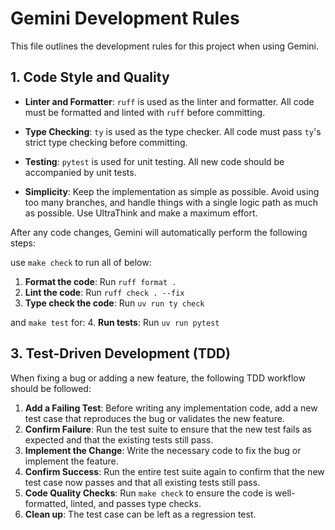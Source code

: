 # Gemini Development Rules

This file outlines the development rules for this project when using Gemini.

## 1. Code Style and Quality

*   **Linter and Formatter**: `ruff` is used as the linter and formatter. All code must be formatted and linted with `ruff` before committing.
*   **Type Checking**: `ty` is used as the type checker. All code must pass `ty`'s strict type checking before committing.
*   **Testing**: `pytest` is used for unit testing. All new code should be accompanied by unit tests.

*   **Simplicity**: Keep the implementation as simple as possible. Avoid using too many branches, and handle things with a single logic path as much as possible. Use UltraThink and make a maximum effort.

After any code changes, Gemini will automatically perform the following steps:

use `make check` to run all of below:

1.  **Format the code**: Run `ruff format .`
2.  **Lint the code**: Run `ruff check . --fix`
3.  **Type check the code**: Run `uv run ty check`

and `make test` for:
4.  **Run tests**: Run `uv run pytest`

## 3. Test-Driven Development (TDD)

When fixing a bug or adding a new feature, the following TDD workflow should be followed:

1.  **Add a Failing Test**: Before writing any implementation code, add a new test case that reproduces the bug or validates the new feature.
2.  **Confirm Failure**: Run the test suite to ensure that the new test fails as expected and that the existing tests still pass.
3.  **Implement the Change**: Write the necessary code to fix the bug or implement the feature.
4.  **Confirm Success**: Run the entire test suite again to confirm that the new test case now passes and that all existing tests still pass.
5.  **Code Quality Checks**: Run `make check` to ensure the code is well-formatted, linted, and passes type checks.
6.  **Clean up**: The test case can be left as a regression test.